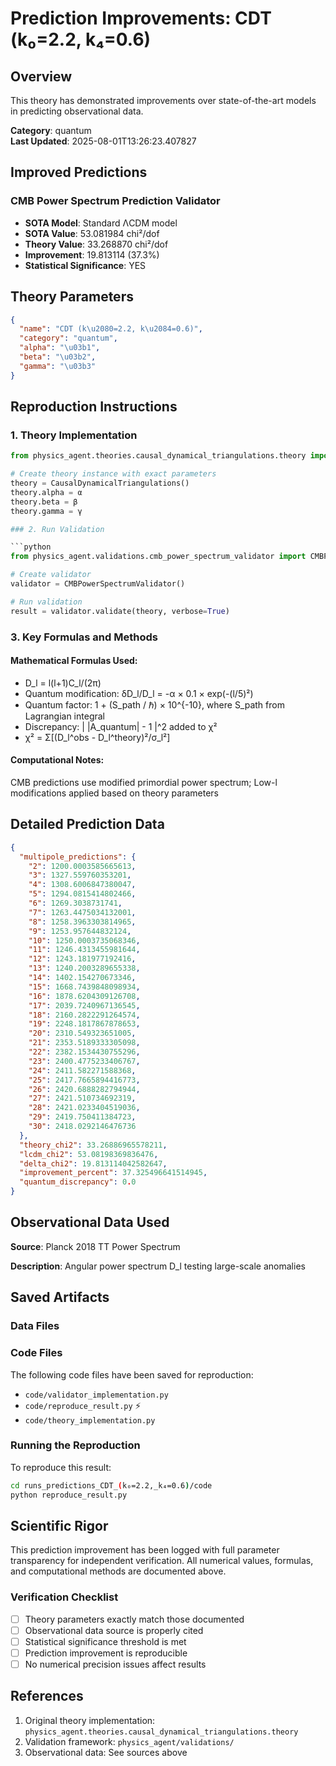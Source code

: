 # Prediction Improvements: CDT (k₀=2.2, k₄=0.6)

## Overview

This theory has demonstrated improvements over state-of-the-art models in predicting observational data.

**Category**: quantum  
**Last Updated**: 2025-08-01T13:26:23.407827

## Improved Predictions

### CMB Power Spectrum Prediction Validator

- **SOTA Model**: Standard ΛCDM model
- **SOTA Value**: 53.081984 chi²/dof
- **Theory Value**: 33.268870 chi²/dof
- **Improvement**: 19.813114 (37.3%)
- **Statistical Significance**: YES

## Theory Parameters

```json
{
  "name": "CDT (k\u2080=2.2, k\u2084=0.6)",
  "category": "quantum",
  "alpha": "\u03b1",
  "beta": "\u03b2",
  "gamma": "\u03b3"
}
```

## Reproduction Instructions

### 1. Theory Implementation

```python
from physics_agent.theories.causal_dynamical_triangulations.theory import CausalDynamicalTriangulations

# Create theory instance with exact parameters
theory = CausalDynamicalTriangulations()
theory.alpha = α
theory.beta = β
theory.gamma = γ

### 2. Run Validation

```python
from physics_agent.validations.cmb_power_spectrum_validator import CMBPowerSpectrumValidator

# Create validator
validator = CMBPowerSpectrumValidator()

# Run validation
result = validator.validate(theory, verbose=True)
```

### 3. Key Formulas and Methods

#### Mathematical Formulas Used:

- D_l = l(l+1)C_l/(2π)
- Quantum modification: δD_l/D_l = -α × 0.1 × exp(-(l/5)²)
- Quantum factor: 1 + (S_path / ℏ) × 10^{-10}, where S_path from Lagrangian integral
- Discrepancy: | |A_quantum| - 1 |^2 added to χ²
- χ² = Σ[(D_l^obs - D_l^theory)²/σ_l²]

#### Computational Notes:

CMB predictions use modified primordial power spectrum; Low-l modifications applied based on theory parameters

## Detailed Prediction Data

```json
{
  "multipole_predictions": {
    "2": 1200.0003585665613,
    "3": 1327.559760353201,
    "4": 1308.6006847380047,
    "5": 1294.0815414802466,
    "6": 1269.3038731741,
    "7": 1263.4475034132001,
    "8": 1258.3963303814965,
    "9": 1253.957644832124,
    "10": 1250.0003735068346,
    "11": 1246.4313455981644,
    "12": 1243.181977192416,
    "13": 1240.2003289655338,
    "14": 1402.154270673346,
    "15": 1668.7439848098934,
    "16": 1878.6204309126708,
    "17": 2039.7240967136545,
    "18": 2160.2822291264574,
    "19": 2248.1817867878653,
    "20": 2310.549323651005,
    "21": 2353.5189333305098,
    "22": 2382.1534430755296,
    "23": 2400.4775233406767,
    "24": 2411.582271588368,
    "25": 2417.7665894416773,
    "26": 2420.6888282794944,
    "27": 2421.510734692319,
    "28": 2421.0233404519036,
    "29": 2419.750411384723,
    "30": 2418.0292146476736
  },
  "theory_chi2": 33.26886965578211,
  "lcdm_chi2": 53.08198369836476,
  "delta_chi2": 19.813114042582647,
  "improvement_percent": 37.325496641514945,
  "quantum_discrepancy": 0.0
}
```

## Observational Data Used

**Source**: Planck 2018 TT Power Spectrum

**Description**: Angular power spectrum D_l testing large-scale anomalies


## Saved Artifacts

### Data Files


### Code Files

The following code files have been saved for reproduction:

- `code/validator_implementation.py`
- `code/reproduce_result.py` ⚡
- `code/theory_implementation.py`

### Running the Reproduction

To reproduce this result:

```bash
cd runs_predictions_CDT_(k₀=2.2,_k₄=0.6)/code
python reproduce_result.py
```

## Scientific Rigor

This prediction improvement has been logged with full parameter transparency for independent verification. 
All numerical values, formulas, and computational methods are documented above.

### Verification Checklist

- [ ] Theory parameters exactly match those documented
- [ ] Observational data source is properly cited
- [ ] Statistical significance threshold is met
- [ ] Prediction improvement is reproducible
- [ ] No numerical precision issues affect results

## References

1. Original theory implementation: `physics_agent.theories.causal_dynamical_triangulations.theory`
2. Validation framework: `physics_agent/validations/`
3. Observational data: See sources above
